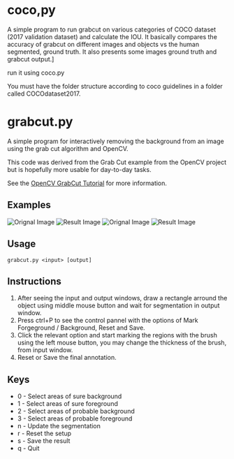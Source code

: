 # coco,py
A simple program to run grabcut on various categories of COCO dataset (2017 validation dataset) and calculate the IOU.
It basically compares the accuracy of grabcut on different images and objects vs the human segmented, ground truth. 
It also presents some images ground truth and grabcut output.]

run it using coco.py

You must have the folder structure according to coco guidelines in a folder called COCOdataset2017.

# grabcut.py

A simple program for interactively removing the background from an image using
the grab cut algorithm and OpenCV.

This code was derived from the Grab Cut example from the OpenCV project but is
hopefully more usable for day-to-day tasks.

See the [OpenCV GrabCut Tutorial](
  https://docs.opencv.org/3.4/d8/d83/tutorial_py_grabcut.html) for more
information.

## Examples

![Orignal Image](example/buildbotics_cnc_controller-orig.jpg)
![Result Image](example/buildbotics_cnc_controller.png)
![Orignal Image](example/forest_cat-orig.jpg)
![Result Image](example/forest_cat-final.png)

## Usage

    grabcut.py <input> [output]

## Instructions
1. After seeing the input and output windows, draw a rectangle arround the object using middle mouse button and wait for segmentation in output window.
2. Press ctrl+P to see the control pannel with the options of Mark Forgeground / Background, Reset and Save.
3. Click the relevant option and start marking the regions with the brush using the left mouse button, you may change the thickness of the brush, from input window.
4. Reset or Save the final annotation.

## Keys
  * 0 - Select areas of sure background
  * 1 - Select areas of sure foreground
  * 2 - Select areas of probable background
  * 3 - Select areas of probable foreground
  * n - Update the segmentation
  * r - Reset the setup
  * s - Save the result
  * q - Quit
